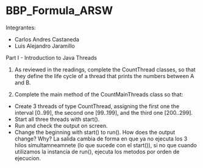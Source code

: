 # BBP_Formula_ARSW
Integrantes:
- Carlos Andres Castaneda
- Luis Alejandro Jaramillo

Part I - Introduction to Java Threads
1. As reviewed in the readings, complete the CountThread classes, so that they define the life cycle of a thread that prints the numbers between A and B. 

2. Complete the main method of the CountMainThreads class so that: 
  - Create 3 threads of type CountThread, assigning the first one the interval [0..99], the second one [99..199], and the third one [200..299]. 
  - Start all three threads with start(). 
  - Run and check the output on screen. 
  - Change the beginning with start() to run(). How does the output change? Why?
    La salida cambia de forma en que ya no ejecuta los 3 hilos simultamneamnete (lo que sucede con el start()), si no que cuando utilizamos 
    la instancia de run(), ejecuta los metodos por orden de ejecucion.
    
